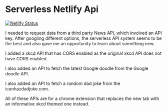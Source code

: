 # Serverless Netlify Api
[![Netlify Status](https://api.netlify.com/api/v1/badges/49a3f22f-9f5a-4fb7-94d0-a9f927a7a69e/deploy-status)](https://app.netlify.com/sites/panda-serverless-api/deploys)

I needed to request data from a third party News API, which involved an API key. After googling different options, the serverless API system seems to be the best and also gave me an opportunity to learn about something new.

I added a xkcd API that has CORS enabled as the original xkcd API does not have CORS enabled.

I also added an API to fetch the latest Google doodle from the Google doodle API.

I also added an API to fetch a random dad joke from the icanhazdadjoke.com.

All of these APIs are for a chrome extension that replaces the new tab with an informative xkcd themed one instead. 